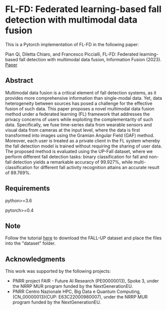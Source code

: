 # FL-FD: Federated learning-based fall detection with multimodal data fusion
This is a Pytorch implementation of FL-FD in the following paper:

Pian Qi, Diletta Chiaro, and Francesco Piccialli, FL-FD: Federated learning-based fall detection with multimodal data fusion, Information Fusion (2023). [Paper](https://www.sciencedirect.com/science/article/pii/S1566253523002063/)

## Abstract
Multimodal data fusion is a critical element of fall detection systems, as it provides more comprehensive information than single-modal data. Yet, data heterogeneity between sources has posed a challenge for the effective fusion of such data. This paper proposes a novel multimodal data fusion method under a federated learning (FL) framework that addresses the privacy concerns of users while exploiting the complementarity of such data. Specifically, we fuse time-series data from wearable sensors and visual data from cameras at the input level, where the data is first transformed into images using the Gramian Angular Field (GAF) method. Moreover, each user is treated as a private client in the FL system whereby the fall detection model is trained without requiring the sharing of user data. The proposed method is evaluated using the UP-Fall dataset, where we perform different fall detection tasks: binary classification for fall and non-fall detection yields a remarkable accuracy of 99.927%, while multi-classification for different fall activity recognition attains an accurate result of 89.769%.


## Requirements
python>=3.6

pytorch>=0.4

## Note
Follow the tutorial [here](https://github.com/jpnm561/HAR-UP/tree/master/DataBaseDownload/) to download the FALL-UP dataset and place the files into the "dataset" folder.

## Acknowledgments
This work was supported by the following projects: 

 - PNRR project FAIR -  Future AI Research (PE00000013), Spoke 3, under the NRRP MUR program funded by the NextGenerationEU.
 - PNRR Centro Nazionale HPC, Big Data e Quantum Computing, (CN\_00000013)(CUP: E63C22000980007), under the NRRP MUR program funded by the NextGenerationEU.
